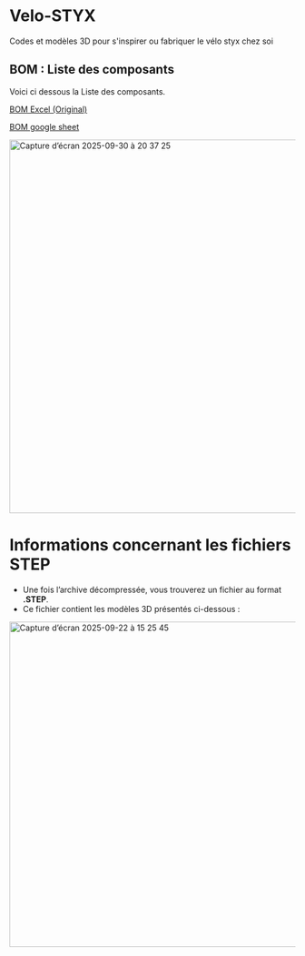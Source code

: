 # Velo-STYX
Codes et modèles 3D pour s'inspirer ou fabriquer le vélo styx chez soi 
## BOM : Liste des composants
Voici ci dessous la Liste des composants.

[BOM Excel (Original)](https://github.com/Axel-Ladaique/Velo-STYX/blob/main/01_BOM%20Liste%20des%20composants/1_BOM%20STYX%20V2.5.xlsx)

[BOM google sheet](https://docs.google.com/spreadsheets/d/19vOGE_QkLGgu38JTzU2YtKTNE64U9HrzXLUYEj6seYQ/edit?hl=fr&gid=0#gid=0)

<img width="1133" height="657" alt="Capture d’écran 2025-09-30 à 20 37 25" src="https://github.com/user-attachments/assets/3ee97ba2-1bb6-4fdb-8d03-57951fa890c3" />

# Informations concernant les fichiers STEP

- Une fois l’archive décompressée, vous trouverez un fichier au format **.STEP**.  
- Ce fichier contient les modèles 3D présentés ci-dessous :
<img width="1064" height="572" alt="Capture d’écran 2025-09-22 à 15 25 45" src="https://github.com/user-attachments/assets/d49a0492-0c5e-486f-a2c4-605321a87d47" />
